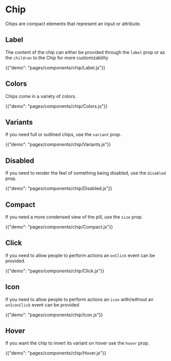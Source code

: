 # Chip

<p class="description">Chips are compact elements that represent an input or attribute.</p>

## Label

The content of the chip can either be provided through the `label` prop or as the `children` to the Chip for more customizability

{{"demo": "pages/components/chip/Label.js"}}

## Colors

Chips come in a variety of colors.

{{"demo": "pages/components/chip/Colors.js"}}

## Variants

If you need full or outlined chips, use the `variant` prop.

{{"demo": "pages/components/chip/Variants.js"}}

## Disabled

If you need to render the feel of something being disabled, use the `disabled` prop.

{{"demo": "pages/components/chip/Disabled.js"}}

## Compact

If you need a more condensed view of the pill, use the `size` prop.

{{"demo": "pages/components/chip/Compact.js"}}

## Click

If you need to allow people to perform actions an `onClick` event can be provided.

{{"demo": "pages/components/chip/Click.js"}}

## Icon

If you need to allow people to perform actions an `icon` with/without an `onIconClick` event can be provided

{{"demo": "pages/components/chip/Icon.js"}}

## Hover

If you want the chip to invert its variant on hover use the `hover` prop.

{{"demo": "pages/components/chip/Hover.js"}}
